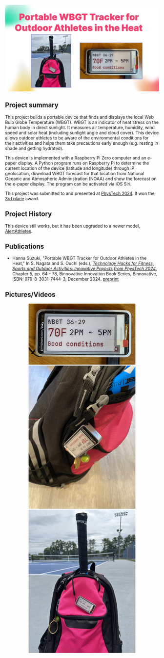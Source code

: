 <!-- # Portable WBGT Tracker for Outdoor Athletes in the Heat -->

<p align="center">
<img src="images/top.jpg" width="700">
</p>

## Project summary

This project builds a portable device that finds and displays the local Web Bulb Globe Temperature (WBGT). WBGT is an indicator of heat stress on the human body in direct sunlight. It measures air temperature, humidity, wind speed and solar heat (including sunlight angle and cloud cover). This device allows outdoor athletes to be aware of the environmental conditions for their activities and helps them take precautions early enough (e.g. resting in shade and getting hydrated).

This device is implemented with a Raspberry Pi Zero computer and an e-paper display. A Python program runs on Raspberry Pi to determine the current location of the device (latitude and longitude) through IP geolocation, download WBGT forecast for that location from National Oceanic and Atmospheric Administration (NOAA) and show the forecast on the e-paper display. The program can be activated via iOS Siri.

This project was submitted to and presented at [PhysTech 2024](https://binnovative-boston.github.io/phystech/2024.html). It won the [3rd place](https://phystech-2024-20890.devpost.com/project-gallery) award.

## Project History

This device still works, but it has been upgraded to a newer model, [AlertAthletes](https://github.com/HSSBoston/alert-athlete).

## Publications

- Hanna Suzuki, "Portable WBGT Tracker for Outdoor Athletes in the Heat," In S. Nagata and S. Ouchi (eds.), *[Technology Hacks for Fitness, Sports and Outdoor Activities: Innovative Projects from PhysTech 2024](https://www.amazon.com/dp/B0DQX74Y9H)*, Chapter 5, pp. 64 - 78, Binnovative Innovation Book Series, Binnovative, ISBN: 979-8-3031-7444-3, December 2024. [preprint](./doc/wbgt-tracker-book-chapter.pdf)

## Pictures/Videos

<p align="center">
<img src="images/display.jpg" width="350"><br>
<img src="images/backpack.jpg" width="350"><br>
<img src="images/backpack2.jpg" width="350"><br>
</p>

<!--
# It is implemented
# 
# their risk of heat-related illness (e.g. heat stroke) 
# 
# Raspberry Pi computer and e-paper display 
# 
# This device finds the WBGT, Wet Bulb Globe Temperature, of the area and determines the conditions for outdoor athletes. It displays this information on a ePaper display that is can hung onto bags for portability. 
-->
